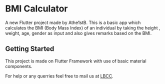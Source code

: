 # BMI Calculator

A new Flutter project made by Athe1stB. This is a basic app which calculates the BMI (Body Mass Index) of an individual by taking the height , weight, age, gender as input and also gives remarks based on the BMI.

## Getting Started

This project is made on Flutter Framework with use of basic material components.

For help or any querries feel free to mail us at 
[LBCC](lbccpvtgroup@gmail.com).
